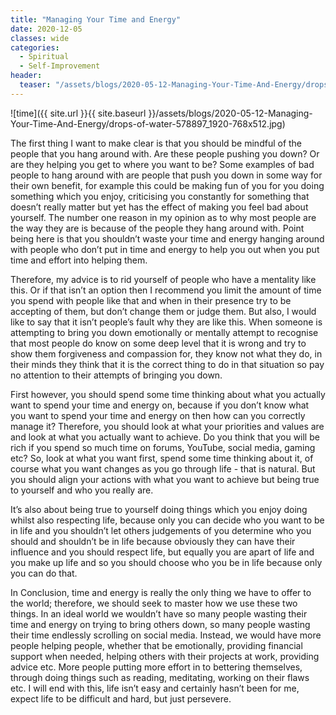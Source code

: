 ```yaml
---
title: "Managing Your Time and Energy"
date: 2020-12-05
classes: wide
categories:
  - Spiritual
  - Self-Improvement
header:
  teaser: "/assets/blogs/2020-05-12-Managing-Your-Time-And-Energy/drops-of-water-578897_1920-768x512.jpg"
---
```


![time]({{ site.url }}{{ site.baseurl }}/assets/blogs/2020-05-12-Managing-Your-Time-And-Energy/drops-of-water-578897_1920-768x512.jpg)

The first thing I want to make clear is that you should be mindful of the people that you hang around with. Are these people pushing you down? Or are they helping you get to where you want to be? Some examples of bad people to hang around with are people that push you down in some way for their own benefit, for example this could be making fun of you for you doing something which you enjoy, criticising you constantly for something that doesn’t really matter but yet has the effect of making you feel bad about yourself. The number one reason in my opinion as to why most people are the way they are is because of the people they hang around with. Point being here is that you shouldn’t waste your time and energy hanging around with people who don’t put in time and energy to help you out when you put time and effort into helping them.

Therefore, my advice is to rid yourself of people who have a mentality like this. Or if that isn’t an option then I recommend you limit the amount of time you spend with people like that and when in their presence try to be accepting of them, but don’t change them or judge them. But also, I would like to say that it isn’t people’s fault why they are like this. When someone is attempting to bring you down emotionally or mentally attempt to recognise that most people do know on some deep level that it is wrong and try to show them forgiveness and compassion for, they know not what they do, in their minds they think that it is the correct thing to do in that situation so pay no attention to their attempts of bringing you down.

First however, you should spend some time thinking about what you actually want to spend your time and energy on, because if you don’t know what you want to spend your time and energy on then how can you correctly manage it? Therefore, you should look at what your priorities and values are and look at what you actually want to achieve. Do you think that you will be rich if you spend so much time on forums, YouTube, social media, gaming etc? So, look at what you want first, spend some time thinking about it, of course what you want changes as you go through life - that is natural. But you should align your actions with what you want to achieve but being true to yourself and who you really are.

It’s also about being true to yourself doing things which you enjoy doing whilst also respecting life, because only you can decide who you want to be in life and you shouldn’t let others judgements of you determine who you should and shouldn’t be in life because obviously they can have their influence and you should respect life, but equally you are apart of life and you make up life and so you should choose who you be in life because only you can do that.

In Conclusion, time and energy is really the only thing we have to offer to the world; therefore, we should seek to master how we use these two things. In an ideal world we wouldn’t have so many people wasting their time and energy on trying to bring others down, so many people wasting their time endlessly scrolling on social media. Instead, we would have more people helping people, whether that be emotionally, providing financial support when needed, helping others with their projects at work, providing advice etc. More people putting more effort in to bettering themselves, through doing things such as reading, meditating, working on their flaws etc. I will end with this, life isn’t easy and certainly hasn’t been for me, expect life to be difficult and hard, but just persevere.
